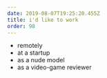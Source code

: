 ```yaml
---
date: 2019-08-07T19:25:20.455Z
title: i'd like to work
order: 98
---
```

- remotely
- at a startup
- as a nude model
- as a video-game reviewer
